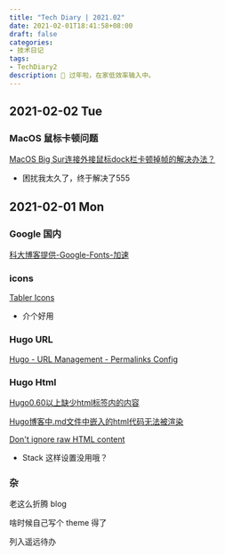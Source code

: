 ```yaml
---
title: "Tech Diary | 2021.02"
date: 2021-02-01T18:41:58+08:00
draft: false
categories: 
- 技术日记
tags:
- TechDiary2
description: 🧨 过年啦，在家低效率输入中。
---
```


## 2021-02-02 Tue

### MacOS 鼠标卡顿问题

[MacOS Big Sur连接外接鼠标dock栏卡顿掉帧的解决办法？](https://www.zhihu.com/question/431284020)

- 困扰我太久了，终于解决了555

## 2021-02-01 Mon

### Google 国内

[科大博客提供-Google-Fonts-加速](https://juejin.cn/post/6844904175898198029)

### icons

[Tabler Icons](https://tablericons.com/)

- 介个好用

### Hugo URL

[Hugo - URL Management - Permalinks Config](https://gohugo.io/content-management/urls/#permalinks)

### Hugo Html

[Hugo0.60以上缺少html标签内的内容](https://corpython.github.io/post/hugo6.0%E4%BB%A5%E4%B8%8A%E7%BC%BA%E5%B0%91html%E6%A0%87%E7%AD%BE%E5%86%85%E5%AE%B9/)

[Hugo博客中.md文件中嵌入的html代码无法被渲染](https://d.cosx.org/d/421422-hugomdhtml)

[Don't ignore raw HTML content](https://github.com/rbind/yihui/commit/61e29cd12)

- Stack 这样设置没用哦？

### 杂

老这么折腾 blog

啥时候自己写个 theme 得了

列入遥远待办